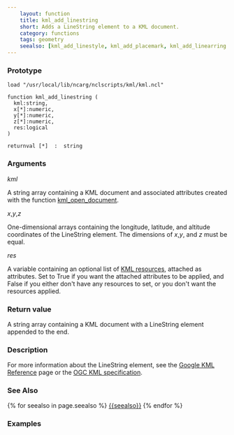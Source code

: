 ```yaml
---
    layout: function
    title: kml_add_linestring
    short: Adds a LineString element to a KML document.
    category: functions
    tags: geometry
    seealso: [kml_add_linestyle, kml_add_placemark, kml_add_linearring ]
---
```


### Prototype

<pre><code>load "/usr/local/lib/ncarg/nclscripts/kml/kml.ncl"

function kml_add_linestring (
  kml:string,
  x[*]:numeric,
  y[*]:numeric,
  z[*]:numeric,
  res:logical
)

returnval [*]  :  string
</code></pre>

### Arguments
*kml*

A string array containing a KML document and associated attributes created with the function [kml_open_document]({{site.url}}/functions/kml_open_document.html).

*x*,*y*,*z*

One-dimensional arrays containing the longitude, latitude, and altitude coordinates of the LineString element. The dimensions of *x*,*y*, and *z* must be equal.

*res*

A variable containing an optional list of [KML resources]({{site.url}}/resources), attached as attributes. Set to True if you want the attached attributes to be applied, and False if you either don't have any resources to set, or you don't want the resources applied.

### Return value

A string array containing a KML document with a LineString element appended to the end.

### Description

For more information about the LineString element, see the [Google KML Reference](https://developers.google.com/kml/documentation/kmlreference#linestring) page or the [OGC KML specification](http://www.opengeospatial.org/standards/kml/).

### See Also

{% for seealso in page.seealso %}
[{{seealso}}]({{site.url}}/functions/{{seealso}}.html)
{% endfor %}

### Examples


